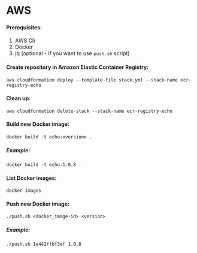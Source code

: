# AWS

#### Prerequisites:
1. AWS Cli
2. Docker
3. jq (optional - if you want to use `push.sh` script)

#### Create repository in Amazon Elastic Container Registry: 
`aws cloudformation deploy --template-file stack.yml --stack-name ecr-registry-echo`

#### Clean up:
`aws cloudformation delete-stack --stack-name ecr-registry-echo`

#### Build new Docker image:
`docker build -t echo:<version> .`

##### Example:
`docker build -t echo:1.0.8 .`

#### List Docker images:
`docker images`

#### Push new Docker image:
`./push.sh <docker_image-id> <version>`

##### Example:
`./push.sh 1e442ffbf3ef 1.0.8`
